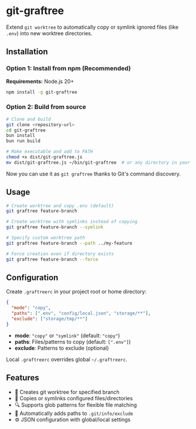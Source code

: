# git-graftree

Extend `git worktree` to automatically copy or symlink ignored files (like `.env`) into new worktree directories.

## Installation

### Option 1: Install from npm (Recommended)

**Requirements:** Node.js 20+

```bash
npm install -g git-graftree
```

### Option 2: Build from source

```bash
# Clone and build
git clone <repository-url>
cd git-graftree
bun install
bun run build

# Make executable and add to PATH
chmod +x dist/git-graftree.js
mv dist/git-graftree.js ~/bin/git-graftree  # or any directory in your PATH
```

Now you can use it as `git graftree` thanks to Git's command discovery.

## Usage

```bash
# Create worktree and copy .env (default)
git graftree feature-branch

# Create worktree with symlinks instead of copying
git graftree feature-branch --symlink

# Specify custom worktree path
git graftree feature-branch --path ../my-feature

# Force creation even if directory exists
git graftree feature-branch --force
```

## Configuration

Create `.graftreerc` in your project root or home directory:

```json
{
  "mode": "copy",
  "paths": [".env", "config/local.json", "storage/**"],
  "exclude": ["storage/tmp/**"]
}
```

- **mode**: `"copy"` or `"symlink"` (default: `"copy"`)
- **paths**: Files/patterns to copy (default: `[".env"]`)
- **exclude**: Patterns to exclude (optional)

Local `.graftreerc` overrides global `~/.graftreerc`.

## Features

- 🌳 Creates git worktree for specified branch
- 📁 Copies or symlinks configured files/directories
- 🔍 Supports glob patterns for flexible file matching
- 🚫 Automatically adds paths to `.git/info/exclude`
- ⚙️ JSON configuration with global/local settings
